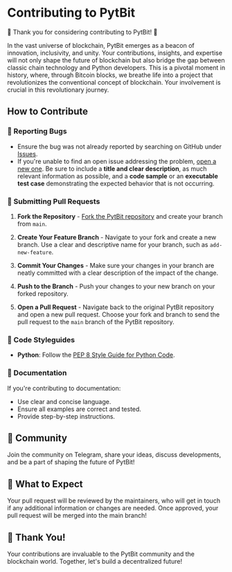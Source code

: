 # Contributing to PytBit

🚀 Thank you for considering contributing to PytBit! 🚀

In the vast universe of blockchain, PytBit emerges as a beacon of innovation, inclusivity, and unity. Your contributions, insights, and expertise will not only shape the future of blockchain but also bridge the gap between classic chain technology and Python developers. This is a pivotal moment in history, where, through Bitcoin blocks, we breathe life into a project that revolutionizes the conventional concept of blockchain. Your involvement is crucial in this revolutionary journey.

## How to Contribute

### 🐛 Reporting Bugs

- Ensure the bug was not already reported by searching on GitHub under [Issues](https://github.com/PytBitChain/PytBit/issues).
- If you're unable to find an open issue addressing the problem, [open a new one]((https://github.com/PytBitChain/PytBit)issues/new). Be sure to include a **title and clear description**, as much relevant information as possible, and a **code sample** or an **executable test case** demonstrating the expected behavior that is not occurring.

### 🎉 Submitting Pull Requests

1. **Fork the Repository** - [Fork the PytBit repository](https://github.com/PytBitChain/PytBit/fork) and create your branch from `main`.
   
2. **Create Your Feature Branch** - Navigate to your fork and create a new branch. Use a clear and descriptive name for your branch, such as `add-new-feature`.

3. **Commit Your Changes** - Make sure your changes in your branch are neatly committed with a clear description of the impact of the change.

4. **Push to the Branch** - Push your changes to your new branch on your forked repository.

5. **Open a Pull Request** - Navigate back to the original PytBit repository and open a new pull request. Choose your fork and branch to send the pull request to the `main` branch of the PytBit repository.

### 📝 Code Styleguides

- **Python**: Follow the [PEP 8 Style Guide for Python Code](https://www.python.org/dev/peps/pep-0008/).
  
### 📖 Documentation

If you're contributing to documentation:

- Use clear and concise language.
- Ensure all examples are correct and tested.
- Provide step-by-step instructions.

## 🤝 Community

Join the community on Telegram, share your ideas, discuss developments, and be a part of shaping the future of PytBit!

## 🚦 What to Expect

Your pull request will be reviewed by the maintainers, who will get in touch if any additional information or changes are needed. Once approved, your pull request will be merged into the main branch!

## 🙏 Thank You!

Your contributions are invaluable to the PytBit community and the blockchain world. Together, let's build a decentralized future!

